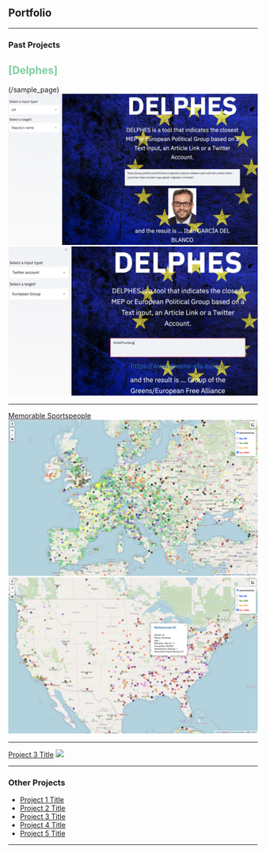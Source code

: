 ## Portfolio

---

### Past Projects

<h2 style='color:#7DCEA0'>[Delphes]</h2>(/sample_page)
<img src="images/delphes2.png?raw=true"/>
<img src="images/delphes_1.png?raw=true"/>

---
[Memorable Sportspeople](/pdf/sample_presentation.pdf)
<img src="images/memorable_people.png?raw=true"/>
<img src="images/memorable_people2.png?raw=true"/>

---
[Project 3 Title](http://example.com/)
<img src="images/dummy_thumbnail.png?raw=true"/>

---

### Other Projects

- [Project 1 Title](http://example.com/)
- [Project 2 Title](http://example.com/)
- [Project 3 Title](http://example.com/)
- [Project 4 Title](http://example.com/)
- [Project 5 Title](http://example.com/)

---
